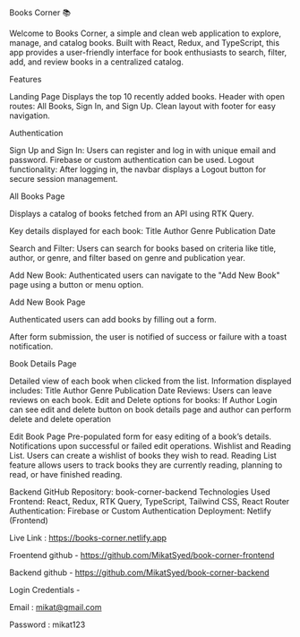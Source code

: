 Books Corner 📚

Welcome to Books Corner, a simple and clean web application to explore, manage, and catalog books. Built with React, Redux, and TypeScript, this app provides a user-friendly interface for book enthusiasts to search, filter, add, and review books in a centralized catalog.



Features

Landing Page
Displays the top 10 recently added books.
Header with open routes: All Books, Sign In, and Sign Up.
Clean layout with footer for easy navigation.

Authentication

Sign Up and Sign In: Users can register and log in with unique email and password.
Firebase or custom authentication can be used.
Logout functionality: After logging in, the navbar displays a Logout button for secure session management.

All Books Page

Displays a catalog of books fetched from an API using RTK Query.

Key details displayed for each book:
Title
Author
Genre
Publication Date

Search and Filter: Users can search for books based on criteria like title, author, or genre, and filter based on genre and publication year.

Add New Book: Authenticated users can navigate to the "Add New Book" page using a button or menu option.

Add New Book Page

Authenticated users can add books by filling out a form.

After form submission, the user is notified of success or failure with a toast notification.

Book Details Page

Detailed view of each book when clicked from the list.
Information displayed includes:
Title
Author
Genre
Publication Date
Reviews: Users can leave reviews on each book.
Edit and Delete options for books:
If Author Login can see edit and delete button on book details page and author can perform delete and delete operation

Edit Book Page
Pre-populated form for easy editing of a book’s details.
Notifications upon successful or failed edit operations.
Wishlist and Reading List.
Users can create a wishlist of books they wish to read.
Reading List feature allows users to track books they are currently reading, planning to read, or have finished reading.


Backend GitHub Repository: book-corner-backend
Technologies Used
Frontend: React, Redux, RTK Query, TypeScript, Tailwind CSS, React Router
Authentication: Firebase or Custom Authentication
Deployment: Netlify (Frontend)

Live Link : https://books-corner.netlify.app

Froentend github - https://github.com/MikatSyed/book-corner-frontend

Backend github - https://github.com/MikatSyed/book-corner-backend

Login Credentials -

 Email : mikat@gmail.com 

 Password : mikat123
